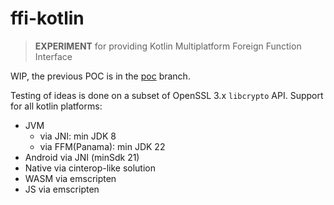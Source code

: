 # ffi-kotlin

> **EXPERIMENT** for providing Kotlin Multiplatform Foreign Function Interface

WIP, the previous POC is in the [poc](https://github.com/whyoleg/ffi-kotlin/tree/poc) branch.

Testing of ideas is done on a subset of OpenSSL 3.x `libcrypto` API. Support for all kotlin platforms:

* JVM
    * via JNI: min JDK 8
    * via FFM(Panama): min JDK 22
* Android via JNI (minSdk 21)
* Native via cinterop-like solution
* WASM via emscripten
* JS via emscripten
